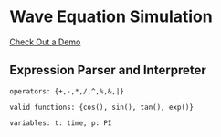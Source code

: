 # Wave Equation Simulation
[Check Out a Demo](https://thenthmichael.github.io/2D-Wave-Equation-Simulation/)

## Expression Parser and Interpreter
`operators: {+,-,*,/,^,%,&,|}`

`valid functions: {cos(), sin(), tan(), exp()}`

`variables: t: time, p: PI`
